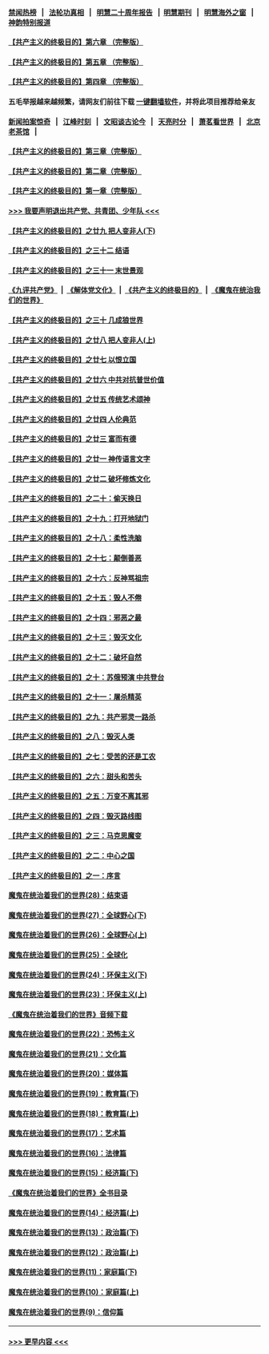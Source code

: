#### [禁闻热榜](热点新闻.md?=0)  &nbsp;&nbsp;|&nbsp;&nbsp; [法轮功真相](https://github.com/gfw-breaker/truth/blob/master/README.md?=0) &nbsp;&nbsp;|&nbsp;&nbsp; [明慧二十周年报告](https://github.com/gfw-breaker/mh-reports/blob/master/README.md?=0) &nbsp;&nbsp;|&nbsp;&nbsp;[明慧期刊](https://github.com/gfw-breaker/mh-qikan) &nbsp;&nbsp;|&nbsp;&nbsp; [明慧海外之窗](https://github.com/gfw-breaker/mh-news/blob/master/README.md?=0) &nbsp;&nbsp;|&nbsp;&nbsp; [神韵特别报道](https://github.com/gfw-breaker/mh-news/blob/master/shenyun.md?=0)
#### [【共产主义的终极目的】第六章 （完整版）](../pages/nsc422/n11428913.md?t=03022202) 
#### [【共产主义的终极目的】第五章 （完整版）](../pages/nsc422/n11428912.md?t=03022202) 
#### [【共产主义的终极目的】第四章 （完整版）](../pages/nsc422/n11428907.md?t=03022202) 
#### 五毛举报越来越频繁，请网友们前往下载 [一键翻墙软件](https://github.com/gfw-breaker/ssr-accounts)，并将此项目推荐给亲友
#### [新闻拍案惊奇](https://github.com/gfw-breaker/banned-news/blob/master/pages/link4.md) &nbsp;&nbsp;|&nbsp;&nbsp; [江峰时刻](https://github.com/gfw-breaker/banned-news/blob/master/pages/link4.md) &nbsp;&nbsp;|&nbsp;&nbsp; [文昭谈古论今](https://github.com/gfw-breaker/banned-news/blob/master/pages/link4.md) &nbsp;&nbsp;|&nbsp;&nbsp; [天亮时分](https://github.com/gfw-breaker/banned-news/blob/master/pages/link4.md) &nbsp;&nbsp;|&nbsp;&nbsp; [萧茗看世界](https://github.com/gfw-breaker/banned-news/blob/master/pages/link4.md) &nbsp;&nbsp;|&nbsp;&nbsp; [北京老茶馆](https://github.com/gfw-breaker/banned-news/blob/master/pages/link4.md) &nbsp;&nbsp;|&nbsp;&nbsp; 
#### [【共产主义的终极目的】第三章（完整版）](../pages/nsc422/n11428848.md?t=03022202) 
#### [【共产主义的终极目的】第二章（完整版）](../pages/nsc422/n11428831.md?t=03022202) 
#### [【共产主义的终极目的】第一章（完整版）](../pages/nsc422/n11417651.md?t=03022202) 
#### [>>> 我要声明退出共产党、共青团、少年队 <<<](https://github.com/begood0513/goodnews/blob/master/quit/letter.md) 
#### [【共产主义的终极目的】之廿九 把人变非人(下)](../pages/nsc422/n11344140.md?t=03022202) 
#### [【共产主义的终极目的】之三十二 结语](../pages/nsc422/n11360535.md?t=03022202) 
#### [【共产主义的终极目的】之三十一 末世景观](../pages/nsc422/n11351129.md?t=03022202) 
#### [《九评共产党》](https://github.com/begood0513/9ping.md/blob/master/README.md) &nbsp;|&nbsp; [《解体党文化》](../../../../jtdwh.md/blob/master/README.md)  &nbsp;|&nbsp; [《共产主义的终极目的》](../../../../gczydzjmd.md/blob/master/README.md) &nbsp;|&nbsp; [《魔鬼在统治我们的世界》](../../../../mgztzwmdsj.md/blob/master/README.md) 
#### [【共产主义的终极目的】之三十 几成狼世界](../pages/nsc422/n11348280.md?t=03022202) 
#### [【共产主义的终极目的】之廿八 把人变非人(上)](../pages/nsc422/n11340492.md?t=03022202) 
#### [【共产主义的终极目的】之廿七 以恨立国](../pages/nsc422/n11336944.md?t=03022202) 
#### [【共产主义的终极目的】之廿六 中共对抗普世价值](../pages/nsc422/n11324785.md?t=03022202) 
#### [【共产主义的终极目的】之廿五 传统艺术颂神](../pages/nsc422/n11296396.md?t=03022202) 
#### [【共产主义的终极目的】之廿四 人伦典范](../pages/nsc422/n11296397.md?t=03022202) 
#### [【共产主义的终极目的】之廿三 富而有德](../pages/nsc422/n11283598.md?t=03022202) 
#### [【共产主义的终极目的】之廿一 神传语言文字](../pages/nsc422/n11263265.md?t=03022202) 
#### [【共产主义的终极目的】之廿二 破坏修炼文化](../pages/nsc422/n11245728.md?t=03022202) 
#### [【共产主义的终极目的】之二十：偷天换日](../pages/nsc422/n11238846.md?t=03022202) 
#### [【共产主义的终极目的】之十九：打开地狱门](../pages/nsc422/n11206376.md?t=03022202) 
#### [【共产主义的终极目的】之十八：柔性洗脑](../pages/nsc422/n11199994.md?t=03022202) 
#### [【共产主义的终极目的】之十七：颠倒善恶](../pages/nsc422/n11179782.md?t=03022202) 
#### [【共产主义的终极目的】之十六：反神骂祖宗](../pages/nsc422/n11166798.md?t=03022202) 
#### [【共产主义的终极目的】之十五：毁人不倦](../pages/nsc422/n11166792.md?t=03022202) 
#### [【共产主义的终极目的】之十四：邪恶之最](../pages/nsc422/n11150249.md?t=03022202) 
#### [【共产主义的终极目的】之十三：毁灭文化](../pages/nsc422/n11135227.md?t=03022202) 
#### [【共产主义的终极目的】之十二：破坏自然](../pages/nsc422/n11135214.md?t=03022202) 
#### [【共产主义的终极目的】之十：苏俄预演 中共登台](../pages/nsc422/n11118424.md?t=03022202) 
#### [【共产主义的终极目的】之十一：屠杀精英](../pages/nsc422/n11118442.md?t=03022202) 
#### [【共产主义的终极目的】之九：共产邪灵一路杀](../pages/nsc422/n11114139.md?t=03022202) 
#### [【共产主义的终极目的】之八：毁灭人类](../pages/nsc422/n11108503.md?t=03022202) 
#### [【共产主义的终极目的】之七：受苦的还是工农](../pages/nsc422/n11101809.md?t=03022202) 
#### [【共产主义的终极目的】之六：甜头和苦头](../pages/nsc422/n11096971.md?t=03022202) 
#### [【共产主义的终极目的】之五：万变不离其邪](../pages/nsc422/n11091285.md?t=03022202) 
#### [【共产主义的终极目的】之四：毁灭路线图](../pages/nsc422/n11086284.md?t=03022202) 
#### [【共产主义的终极目的】之三：马克思魔变](../pages/nsc422/n11061941.md?t=03022202) 
#### [【共产主义的终极目的】之二：中心之国](../pages/nsc422/n11047728.md?t=03022202) 
#### [【共产主义的终极目的】之一：序言](../pages/nsc422/n11086077.md?t=03022202) 
#### [魔鬼在统治着我们的世界(28)：结束语](../pages/nsc422/n10936246.md?t=03022202) 
#### [魔鬼在统治着我们的世界(27)：全球野心(下)](../pages/nsc422/n10928319.md?t=03022202) 
#### [魔鬼在统治着我们的世界(26)：全球野心(上)](../pages/nsc422/n10900318.md?t=03022202) 
#### [魔鬼在统治着我们的世界(25)：全球化](../pages/nsc422/n10788205.md?t=03022202) 
#### [魔鬼在统治着我们的世界(24)：环保主义(下)](../pages/nsc422/n10695307.md?t=03022202) 
#### [魔鬼在统治着我们的世界(23)：环保主义(上)](../pages/nsc422/n10688613.md?t=03022202) 
#### [《魔鬼在统治着我们的世界》音频下载](../pages/nsc422/n10635553.md?t=03022202) 
#### [魔鬼在统治着我们的世界(22)：恐怖主义](../pages/nsc422/n10614727.md?t=03022202) 
#### [魔鬼在统治着我们的世界(21)：文化篇](../pages/nsc422/n10597706.md?t=03022202) 
#### [魔鬼在统治着我们的世界(20)：媒体篇](../pages/nsc422/n10586579.md?t=03022202) 
#### [魔鬼在统治着我们的世界(19)：教育篇(下)](../pages/nsc422/n10564808.md?t=03022202) 
#### [魔鬼在统治着我们的世界(18)：教育篇(上)](../pages/nsc422/n10526970.md?t=03022202) 
#### [魔鬼在统治着我们的世界(17)：艺术篇](../pages/nsc422/n10499093.md?t=03022202) 
#### [魔鬼在统治着我们的世界(16)：法律篇](../pages/nsc422/n10485969.md?t=03022202) 
#### [魔鬼在统治着我们的世界(15)：经济篇(下)](../pages/nsc422/n10469975.md?t=03022202) 
#### [《魔鬼在统治着我们的世界》全书目录](../pages/nsc422/n10464261.md?t=03022202) 
#### [魔鬼在统治着我们的世界(14)：经济篇(上)](../pages/nsc422/n10457370.md?t=03022202) 
#### [魔鬼在统治着我们的世界(13)：政治篇(下)](../pages/nsc422/n10448270.md?t=03022202) 
#### [魔鬼在统治着我们的世界(12)：政治篇(上)](../pages/nsc422/n10444576.md?t=03022202) 
#### [魔鬼在统治着我们的世界(11)：家庭篇(下)](../pages/nsc422/n10440961.md?t=03022202) 
#### [魔鬼在统治着我们的世界(10)：家庭篇(上)](../pages/nsc422/n10435448.md?t=03022202) 
#### [魔鬼在统治着我们的世界(9)：信仰篇](../pages/nsc422/n10432159.md?t=03022202) 

----
#### [ >>> 更早内容 <<< ](../indexes/nsc422-earlier.md)
